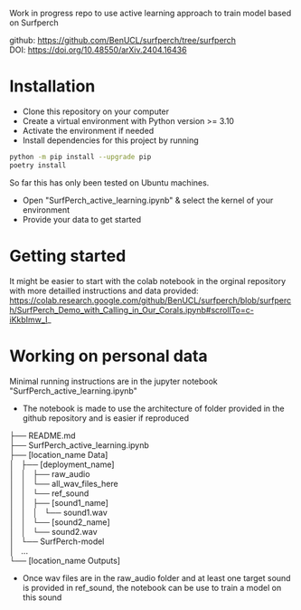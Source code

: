 Work in progress repo to use active learning approach to train model based on Surfperch

github: https://github.com/BenUCL/surfperch/tree/surfperch  
DOI: https://doi.org/10.48550/arXiv.2404.16436

# Installation
- Clone this repository on your computer
- Create a virtual environment with Python version >= 3.10
- Activate the environment if needed
- Install dependencies for this project by running 

```bash
python -m pip install --upgrade pip
poetry install
```
So far this has only been tested on Ubuntu machines. 

- Open "SurfPerch_active_learning.ipynb" & select the kernel of your environment
- Provide your data to get started

# Getting started
It might be easier to start with the colab notebook in the orginal repository with more detailled instructions and data provided:
https://colab.research.google.com/github/BenUCL/surfperch/blob/surfperch/SurfPerch_Demo_with_Calling_in_Our_Corals.ipynb#scrollTo=c-iKkbImw_I_

# Working on personal data
Minimal running instructions are in the jupyter notebook "SurfPerch_active_learning.ipynb"

- The notebook is made to use the architecture of folder provided in the github repository and is easier if reproduced

├── README.md  
├── SurfPerch_active_learning.ipynb  
├── [location_name Data]  
│   ├── [deployment_name]  
│   │   ├── raw_audio  
│   │       └── all_wav_files_here  
│   │   └── ref_sound  
│   │       ├── [sound1_name]  
│   │       │   └── sound1.wav  
│   │       └── [sound2_name]  
│   │           └── sound2.wav  
│   └── SurfPerch-model  
│       ...  
└── [location_name Outputs]  


- Once wav files are in the raw_audio folder and at least one target sound is provided in ref_sound, the notebook can be use to train a model on this sound


